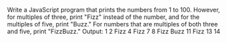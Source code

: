 Write a JavaScript program that prints the numbers from 1 to 100. However, for multiples of three, print "Fizz" instead of the number, and for the multiples of five, print "Buzz." For numbers that are multiples of both three and five, print "FizzBuzz."
Output:
1
2
Fizz
4
Fizz
7
8
Fizz
Buzz
11
Fizz
13
14
